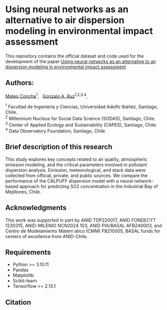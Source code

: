 # Using neural networks as an alternative to air dispersion modeling in environmental impact assessment

This repository contains the official dataset and code used for the development of the paper [Using neural networks as an alternative to air dispersion modeling in environmental impact assessment]()

## Authors: 
[Mateo Concha](https://www.researchgate.net/profile/Mateo-Concha)<sup>1</sup>, &nbsp; 
[Gonzalo A. Ruz](https://scholar.google.cl/citations?user=jkovdhYAAAAJ&hl=en)<sup>1,2,3,4</sup>, &nbsp;

<sup>1</sup> Facultad de Ingeniería y Ciencias, Universidad Adolfo Ibáñez, Santiago, Chile. <br>
<sup>2</sup> Millennium Nucleus for Social Data Science (SODAS), Santiago, Chile. <br>
<sup>3</sup> Center of Applied Ecology and Sustainability (CAPES), Santiago, Chile. <br>
<sup>4</sup> Data Observatory Foundation, Santiago, Chile. <br>

## Brief description of this research
This study explores key concepts related to air quality, atmospheric emission modeling,
and the critical parameters involved in pollutant dispersion analysis. Emission, meteorological, and
stack data were collected from official, private, and public sources. We compare the performance of the
CALPUFF dispersion model with a neural network-based approach for predicting SO2 concentration
in the Industrial Bay of Mejillones, Chile.

## Acknowledgments
This work was supported in part by ANID TDP220017, ANID FONDECYT 1230315, ANID-MILENIO
NCN2024 103, ANID PIA/BASAL AFB240003, and Centro de Modelamiento Matem´atico (CMM)
FB210005, BASAL funds for centers of excellence from ANID-Chile.

## Requirements
* Python >= 3.10.11
* Pandas
* Matplotlib
* Scikit-learn
* Tensorflow >= 2.13.1

## Citation


<!---
## Setup

<div>
    <a href="https://www.python.org" target="_blank" rel="noreferrer"> <img style="vertical-align:middle"  src="https://raw.githubusercontent.com/devicons/devicon/master/icons/python/python-original.svg" alt="python" width="40" height="40"/></a> 
    <span> Python 3 </span> 
</div>





## Usage


## Citation
If you find this code or paper useful, please use the following reference:
```
@article{
    
}
```

-->
